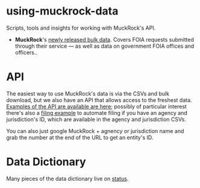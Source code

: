 # using-muckrock-data
Scripts, tools and insights for working with MuckRock's API.


* __MuckRock__'s [newly released bulk data](https://www.muckrock.com/news/archives/2016/apr/16/join-muckrock-and-buzzfeed-hack-foia-april-23rd/). Covers FOIA requests submitted through their service — as well as data on government FOIA offices and officers..

# API 

The easiest way to use MuckRock's data is via the CSVs and bulk download, but we also have an API that allows access to the freshest data. [Examples of the API are available are here](https://github.com/MuckRock/API-examples); possibly of particular interest there's also a [filing example](https://www.muckrock.com/news/archives/2016/apr/16/join-muckrock-and-buzzfeed-hack-foia-april-23rd/) to automate filing if you have an agency and jurisdiction's ID, which are available in the agency and jurisdiction CSVs.

You can also just google MuckRock + agnency or jurisdiction name and grab the number at the end of the URL to get an entity's ID.


# Data Dictionary

Many pieces of the data dictionary live on [status](status.md).

